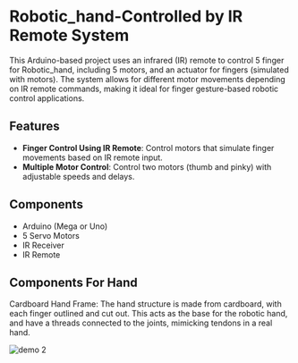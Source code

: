 
# Robotic_hand-Controlled by IR Remote System

This Arduino-based project uses an infrared (IR) remote to control 5 finger for Robotic_hand, including 5 motors, and an actuator for fingers (simulated with motors). The system allows for different motor movements depending on IR remote commands, making it ideal for finger gesture-based robotic control applications.

## Features

- **Finger Control Using IR Remote**: Control motors that simulate finger movements based on IR remote input.
- **Multiple Motor Control**: Control two motors (thumb and pinky) with adjustable speeds and delays.
  
## Components

- Arduino (Mega or Uno)
- 5 Servo Motors 
- IR Receiver 
- IR Remote
## Components For Hand
Cardboard Hand Frame: The hand structure is made from cardboard, with each finger outlined and cut out. This acts as the base for the robotic hand, and have a threads connected to the joints, mimicking tendons in a real hand.

![demo 2](https://github.com/user-attachments/assets/f51fef07-814e-470c-9118-c0a99c777821)


